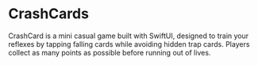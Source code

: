# CrashCards
CrashCard is a mini casual game built with SwiftUI, designed to train your reflexes by tapping falling cards while avoiding hidden trap cards. Players collect as many points as possible before running out of lives.

